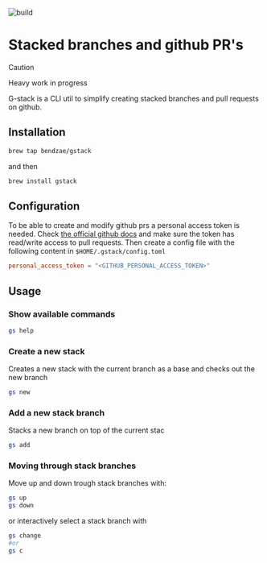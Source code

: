 ![build](https://github.com/Bendzae/gstack/actions/workflows/rust.yml/badge.svg)

# Stacked branches and github PR's

> [!CAUTION]
> Heavy work in progress

G-stack is a CLI util to simplify creating stacked branches and pull requests on github.

## Installation

```bash
brew tap bendzae/gstack
```

and then

```bash
brew install gstack
```

## Configuration

To be able to create and modify github prs a personal access token is needed.
Check [the official github docs](https://docs.github.com/en/authentication/keeping-your-account-and-data-secure/managing-your-personal-access-tokens)
and make sure the token has read/write access to pull requests.
Then create a config file with the following content in `$HOME/.gstack/config.toml`

```toml
personal_access_token = "<GITHUB_PERSONAL_ACCESS_TOKEN>"
```

## Usage

### Show available commands

```bash
gs help
```

### Create a new stack

Creates a new stack with the current branch as a base and checks out the new branch

```bash
gs new
```

### Add a new stack branch

Stacks a new branch on top of the current stac

```bash
gs add
```

### Moving through stack branches

Move up and down trough stack branches with:

```bash
gs up
gs down
```

or interactively select a stack branch with

```bash
gs change
#or
gs c
```
